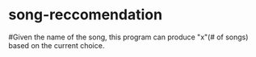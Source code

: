 # song-reccomendation
#Given the name of the song, this program can produce "x"(# of songs) based on the current choice.
